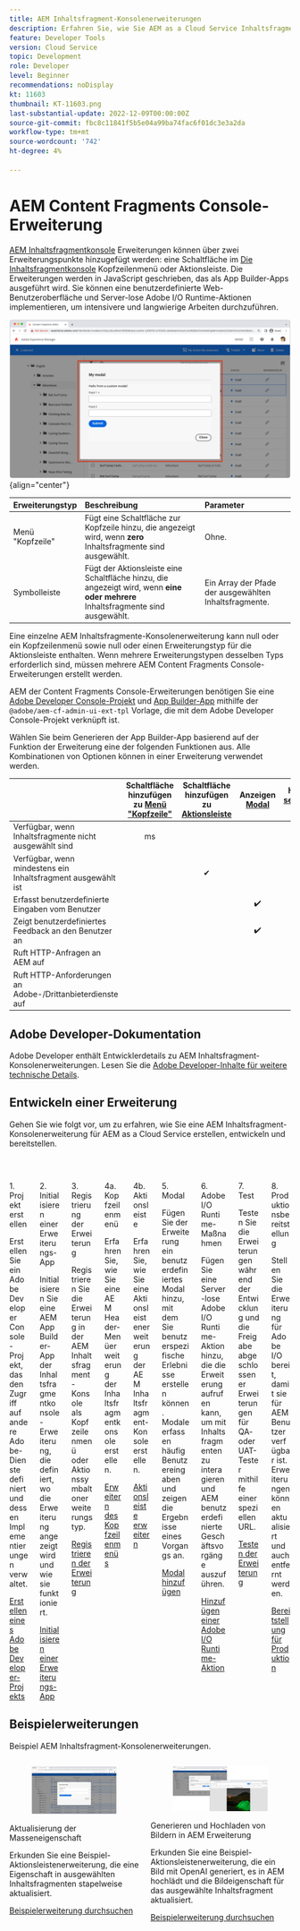 ```yaml
---
title: AEM Inhaltsfragment-Konsolenerweiterungen
description: Erfahren Sie, wie Sie AEM as a Cloud Service Inhaltsfragment-Konsolenerweiterungen erstellen und bereitstellen
feature: Developer Tools
version: Cloud Service
topic: Development
role: Developer
level: Beginner
recommendations: noDisplay
kt: 11603
thumbnail: KT-11603.png
last-substantial-update: 2022-12-09T00:00:00Z
source-git-commit: fbc8c11841f5b5e04a99ba74fac6f01dc3e3a2da
workflow-type: tm+mt
source-wordcount: '742'
ht-degree: 4%

---
```



# AEM Content Fragments Console-Erweiterung

[AEM Inhaltsfragmentkonsole](https://experienceleague.adobe.com/docs/experience-manager-cloud-service/content/sites/administering/content-fragments/content-fragments-console.html?lang=de) Erweiterungen können über zwei Erweiterungspunkte hinzugefügt werden: eine Schaltfläche im [Die Inhaltsfragmentkonsole](https://experienceleague.adobe.com/docs/experience-manager-cloud-service/content/sites/administering/content-fragments/content-fragments-console.html?lang=de) Kopfzeilenmenü oder Aktionsleiste. Die Erweiterungen werden in JavaScript geschrieben, das als App Builder-Apps ausgeführt wird. Sie können eine benutzerdefinierte Web-Benutzeroberfläche und Server-lose Adobe I/O Runtime-Aktionen implementieren, um intensivere und langwierige Arbeiten durchzuführen.

![AEM Content Fragments Console-Erweiterung](./assets/overview/example.png){align="center"}

| Erweiterungstyp | Beschreibung | Parameter |
| :--- | :--- | :--- |
| Menü &quot;Kopfzeile&quot; | Fügt eine Schaltfläche zur Kopfzeile hinzu, die angezeigt wird, wenn __zero__ Inhaltsfragmente sind ausgewählt. | Ohne. |
| Symbolleiste | Fügt der Aktionsleiste eine Schaltfläche hinzu, die angezeigt wird, wenn __eine oder mehrere__ Inhaltsfragmente sind ausgewählt. | Ein Array der Pfade der ausgewählten Inhaltsfragmente. |

Eine einzelne AEM Inhaltsfragmente-Konsolenerweiterung kann null oder ein Kopfzeilenmenü sowie null oder einen Erweiterungstyp für die Aktionsleiste enthalten. Wenn mehrere Erweiterungstypen desselben Typs erforderlich sind, müssen mehrere AEM Content Fragments Console-Erweiterungen erstellt werden.

AEM der Content Fragments Console-Erweiterungen benötigen Sie eine [Adobe Developer Console-Projekt](https://developer.adobe.com/uix/docs/services/aem-cf-console-admin/extension-development/#create-a-project-in-adobe-developer-console) und [App Builder-App](https://developer.adobe.com/uix/docs/services/aem-cf-console-admin/code-generation) mithilfe der `@adobe/aem-cf-admin-ui-ext-tpl` Vorlage, die mit dem Adobe Developer Console-Projekt verknüpft ist.

Wählen Sie beim Generieren der App Builder-App basierend auf der Funktion der Erweiterung eine der folgenden Funktionen aus. Alle Kombinationen von Optionen können in einer Erweiterung verwendet werden.

|  | Schaltfläche hinzufügen zu [Menü &quot;Kopfzeile&quot;](./header-menu.md) | Schaltfläche hinzufügen zu [Aktionsleiste](./action-bar.md) | Anzeigen [Modal](./modal.md) | Hinzufügen [serverseitiger Handler](./runtime-action.md) |
| ------------------------------------------ | :-----------------------: | :----------------------: | :--------: | :--------------------:  |
| Verfügbar, wenn Inhaltsfragmente nicht ausgewählt sind | ms |  |  |  |
| Verfügbar, wenn mindestens ein Inhaltsfragment ausgewählt ist |  | ✔ |  |  |
| Erfasst benutzerdefinierte Eingaben vom Benutzer |  |  | ✔️ |  |
| Zeigt benutzerdefiniertes Feedback an den Benutzer an |  |  | ✔️ |  |
| Ruft HTTP-Anfragen an AEM auf |  |  |  | ✔ |
| Ruft HTTP-Anforderungen an Adobe-/Drittanbieterdienste auf |  |  |  | ✔ |


## Adobe Developer-Dokumentation

Adobe Developer enthält Entwicklerdetails zu AEM Inhaltsfragment-Konsolenerweiterungen. Lesen Sie die [Adobe Developer-Inhalte für weitere technische Details](https://developer.adobe.com/uix/docs/).

## Entwickeln einer Erweiterung

Gehen Sie wie folgt vor, um zu erfahren, wie Sie eine AEM Inhaltsfragment-Konsolenerweiterung für AEM as a Cloud Service erstellen, entwickeln und bereitstellen.

<div class="columns is-multiline">
    <!-- Create Adobe Developer Project -->
    <div class="column is-half-tablet is-half-desktop is-one-third-widescreen" aria-label="Create Adobe Developer Project">
        <div class="card">
            <div class="card-image">
                <figure class="image is-16by9">
                    <a href="./adobe-developer-console-project.md" title="Adobe Developer-Projekt erstellen" tabindex="-1">
                        <img class="is-bordered-r-small" src="./assets/project/card.png" alt="Adobe Developer-Projekt erstellen">
                    </a>
                </figure>
            </div>
            <div class="card-content is-padded-small">
                <div class="content">
                    <p class="headline is-size-5 has-text-weight-bold">1. Projekt erstellen</p>
                    <p class="is-size-6">Erstellen Sie ein Adobe Developer Console-Projekt, das den Zugriff auf andere Adobe-Dienste definiert und dessen Implementierungen verwaltet.</p>
                    <a href="./adobe-developer-console-project.md" class="spectrum-Button spectrum-Button--outline spectrum-Button--primary spectrum-Button--sizeM">
                        <span class="spectrum-Button-label has-no-wrap has-text-weight-bold">Erstellen eines Adobe Developer-Projekts</span>
                    </a>
                </div>
            </div>
        </div>
    </div>
    <!-- Generate an Extension app -->
    <div class="column is-half-tablet is-half-desktop is-one-third-widescreen" aria-label="Generate an Extension app">
        <div class="card">
            <div class="card-image">
                <figure class="image is-16by9">
                    <a href="./app-initialization.md" title="Generieren einer Erweiterungs-App" tabindex="-1">
                        <img class="is-bordered-r-small" src="./assets/initialize-app/card.png" alt="Initialisieren einer Erweiterungs-App">
                    </a>
                </figure>
            </div>
            <div class="card-content is-padded-small">
                <div class="content">
                    <p class="headline is-size-5 has-text-weight-bold">2. Initialisieren einer Erweiterungs-App</p>
                    <p class="is-size-6">Initialisieren Sie eine AEM App Builder-App der Inhaltsfragmentkonsole-Erweiterung, die definiert, wo die Erweiterung angezeigt wird und wie sie funktioniert.</p>
                    <a href="./app-initialization.md" class="spectrum-Button spectrum-Button--outline spectrum-Button--primary spectrum-Button--sizeM">
                        <span class="spectrum-Button-label has-no-wrap has-text-weight-bold">Initialisieren einer Erweiterungs-App</span>
                    </a>
                </div>
            </div>
        </div>
    </div>
    <!-- Extension registration -->
    <div class="column is-half-tablet is-half-desktop is-one-third-widescreen" aria-label="Extension registration">
        <div class="card">
            <div class="card-image">
                <figure class="image is-16by9">
                    <a href="./extension-registration.md" title="Erweiterungsregistrierung" tabindex="-1">
                        <img class="is-bordered-r-small" src="./assets/extension-registration/card.png" alt="Erweiterungsregistrierung">
                    </a>
                </figure>
            </div>
            <div class="card-content is-padded-small">
                <div class="content">
                    <p class="headline is-size-5 has-text-weight-bold">3. Registrierung der Erweiterung</p>
                    <p class="is-size-6">Registrieren Sie die Erweiterung in der AEM Inhaltsfragment-Konsole als Kopfzeilenmenü oder Aktionssymbaltonerweiterungstyp.</p>
                    <a href="./extension-registration.md" class="spectrum-Button spectrum-Button--outline spectrum-Button--primary spectrum-Button--sizeM">
                        <span class="spectrum-Button-label has-no-wrap has-text-weight-bold">Registrieren der Erweiterung</span>
                    </a>
                </div>
            </div>
        </div>
    </div>
    <!-- Header Menu -->
    <div class="column is-half-tablet is-half-desktop is-one-third-widescreen" aria-label="Header menu">
        <div class="card">
            <div class="card-image">
                <figure class="image is-16by9">
                    <a href="./header-menu.md" title="Menü "Kopfzeile"" tabindex="-1">
                        <img class="is-bordered-r-small" src="./assets/header-menu/card.png" alt="Menü "Kopfzeile"">
                    </a>
                </figure>
            </div>
            <div class="card-content is-padded-small">
                <div class="content">
                    <p class="headline is-size-5 has-text-weight-bold">4a. Kopfzeilenmenü</p>
                    <p class="is-size-6">Erfahren Sie, wie Sie eine AEM Header-Menüerweiterung der Inhaltsfragmentkonsole erstellen.</p>
                    <a href="./header-menu.md" class="spectrum-Button spectrum-Button--outline spectrum-Button--primary spectrum-Button--sizeM">
                        <span class="spectrum-Button-label has-no-wrap has-text-weight-bold">Erweitern des Kopfzeilenmenüs</span>
                    </a>
                </div>
            </div>
        </div>
    </div>
    <!-- Action Bar -->
    <div class="column is-half-tablet is-half-desktop is-one-third-widescreen" aria-label="Action Bar">
        <div class="card">
            <div class="card-image">
                <figure class="image is-16by9">
                    <a href="./action-bar.md" title="Aktionsleiste" tabindex="-1">
                        <img class="is-bordered-r-small" src="./assets/action-bar/card.png" alt="Aktionsleiste">
                    </a>
                </figure>
            </div>
            <div class="card-content is-padded-small">
                <div class="content">
                    <p class="headline is-size-5 has-text-weight-bold">4b. Aktionsleiste</p>
                    <p class="is-size-6">Erfahren Sie, wie Sie eine Aktionsleistenerweiterung der AEM Inhaltsfragment-Konsole erstellen.</p>
                    <a href="./action-bar.md" class="spectrum-Button spectrum-Button--outline spectrum-Button--primary spectrum-Button--sizeM">
                        <span class="spectrum-Button-label has-no-wrap has-text-weight-bold">Aktionsleiste erweitern</span>
                    </a>
                </div>
            </div>
        </div>
    </div>
    <!-- Modal -->
    <div class="column is-half-tablet is-half-desktop is-one-third-widescreen" aria-label="Modal">
        <div class="card">
            <div class="card-image">
                <figure class="image is-16by9">
                    <a href="./modal.md" title="Modal" tabindex="-1">
                        <img class="is-bordered-r-small" src="./assets/modal/card.png" alt="Modal">
                    </a>
                </figure>
            </div>
            <div class="card-content is-padded-small">
                <div class="content">
                    <p class="headline is-size-5 has-text-weight-bold">5. Modal</p>
                    <p class="is-size-6">Fügen Sie der Erweiterung ein benutzerdefiniertes Modal hinzu, mit dem Sie benutzerspezifische Erlebnisse erstellen können. Modale erfassen häufig Benutzereingaben und zeigen die Ergebnisse eines Vorgangs an.</p>
                    <a href="./modal.md" class="spectrum-Button spectrum-Button--outline spectrum-Button--primary spectrum-Button--sizeM">
                        <span class="spectrum-Button-label has-no-wrap has-text-weight-bold">Modal hinzufügen</span>
                    </a>
                </div>
            </div>
        </div>
    </div>
    <!-- Adobe I/O Runtime action -->
    <div class="column is-half-tablet is-half-desktop is-one-third-widescreen" aria-label="Adobe I/O Runtime action">
        <div class="card">
            <div class="card-image">
                <figure class="image is-16by9">
                    <a href="./runtime-action.md" title="Adobe I/O Runtime-Aktion" tabindex="-1">
                        <img class="is-bordered-r-small" src="./assets/runtime-action/card.png" alt="Adobe I/O Runtime-Aktion">
                    </a>
                </figure>
            </div>
            <div class="card-content is-padded-small">
                <div class="content">
                    <p class="headline is-size-5 has-text-weight-bold">6. Adobe I/O Runtime-Maßnahmen</p>
                    <p class="is-size-6">Fügen Sie eine Server-lose Adobe I/O Runtime-Aktion hinzu, die die Erweiterung aufrufen kann, um mit Inhaltsfragmenten zu interagieren und AEM benutzerdefinierte Geschäftsvorgänge auszuführen.</p>
                    <a href="./runtime-action.md" class="spectrum-Button spectrum-Button--outline spectrum-Button--primary spectrum-Button--sizeM">
                        <span class="spectrum-Button-label has-no-wrap has-text-weight-bold">Hinzufügen einer Adobe I/O Runtime-Aktion</span>
                    </a>
                </div>
            </div>
        </div>
    </div>
    <!-- Test -->
    <div class="column is-half-tablet is-half-desktop is-one-third-widescreen" aria-label="Test">
        <div class="card">
            <div class="card-image">
                <figure class="image is-16by9">
                    <a href="./test.md" title="Testen" tabindex="-1">
                        <img class="is-bordered-r-small" src="./assets/test/card.png" alt="Testen">
                    </a>
                </figure>
            </div>
            <div class="card-content is-padded-small">
                <div class="content">
                    <p class="headline is-size-5 has-text-weight-bold">7. Test</p>
                    <p class="is-size-6">Testen Sie die Erweiterungen während der Entwicklung und die Freigabe abgeschlossener Erweiterungen für QA- oder UAT-Tester mithilfe einer speziellen URL.</p>
                    <a href="./test.md" class="spectrum-Button spectrum-Button--outline spectrum-Button--primary spectrum-Button--sizeM">
                        <span class="spectrum-Button-label has-no-wrap has-text-weight-bold">Testen der Erweiterung</span>
                    </a>
                </div>
            </div>
        </div>
    </div>
    <!-- Extension deployment -->
    <div class="column is-half-tablet is-half-desktop is-one-third-widescreen" aria-label="Extension deployment">
        <div class="card">
            <div class="card-image">
                <figure class="image is-16by9">
                    <a href="./deploy.md" title="Erweiterungsbereitstellung" tabindex="-1">
                        <img class="is-bordered-r-small" src="./assets/deploy/card.png" alt="Erweiterungsbereitstellung">
                    </a>
                </figure>
            </div>
            <div class="card-content is-padded-small">
                <div class="content">
                    <p class="headline is-size-5 has-text-weight-bold">8. Produktionsbereitstellung</p>
                    <p class="is-size-6">Stellen Sie die Erweiterung für Adobe I/O bereit, damit sie für AEM Benutzer verfügbar ist. Erweiterungen können aktualisiert und auch entfernt werden.</p>
                    <a href="./deploy.md" class="spectrum-Button spectrum-Button--outline spectrum-Button--primary spectrum-Button--sizeM">
                        <span class="spectrum-Button-label has-no-wrap has-text-weight-bold">Bereitstellung für Produktion</span>
                    </a>
                </div>
            </div>
        </div>
    </div>
</div>

## Beispielerweiterungen

Beispiel AEM Inhaltsfragment-Konsolenerweiterungen.

<div class="columns is-multiline">
    <!-- Bulk property update extension -->
    <div class="column is-half-tablet is-half-desktop is-one-third-widescreen" aria-label="Bulk property update extension">
        <div class="card">
            <div class="card-image">
                <figure class="image is-16by9">
                    <a href="./example-extensions/bulk-property-update.md" title="Aktualisierung der Masseneigenschaft" tabindex="-1">
                        <img class="is-bordered-r-small" src="./example-extensions/assets/bulk-property-update/card.png" alt="Aktualisierung der Masseneigenschaft">
                    </a>
                </figure>
            </div>
            <div class="card-content is-padded-small">
                <div class="content">
                    <p class="headline is-size-5 has-text-weight-bold">Aktualisierung der Masseneigenschaft</p>
                    <p class="is-size-6">Erkunden Sie eine Beispiel-Aktionsleistenerweiterung, die eine Eigenschaft in ausgewählten Inhaltsfragmenten stapelweise aktualisiert.</p>
                    <a href="./example-extensions/bulk-property-update.md" class="spectrum-Button spectrum-Button--outline spectrum-Button--primary spectrum-Button--sizeM">
                        <span class="spectrum-Button-label has-no-wrap has-text-weight-bold">Beispielerweiterung durchsuchen</span>
                    </a>
                </div>
            </div>
        </div>
    </div>
    <!-- Bulk property update extension -->
    <div class="column is-half-tablet is-half-desktop is-one-third-widescreen" aria-label="Image generation and upload to AEM extension">
        <div class="card">
            <div class="card-image">
                <figure class="image is-16by9">
                    <a href="./example-extensions/image-generation-and-image-upload.md" title="Generieren und Hochladen von Bildern in AEM Erweiterung" tabindex="-1">
                        <img class="is-bordered-r-small" src="./example-extensions/assets/digital-image-generation/screenshot.png" alt="Generieren und Hochladen von Bildern in AEM Erweiterung">
                    </a>
                </figure>
            </div>
            <div class="card-content is-padded-small">
                <div class="content">
                    <p class="headline is-size-5 has-text-weight-bold">Generieren und Hochladen von Bildern in AEM Erweiterung</p>
                    <p class="is-size-6">Erkunden Sie eine Beispiel-Aktionsleistenerweiterung, die ein Bild mit OpenAI generiert, es in AEM hochlädt und die Bildeigenschaft für das ausgewählte Inhaltsfragment aktualisiert.</p>
                    <a href="./example-extensions/image-generation-and-image-upload.md" class="spectrum-Button spectrum-Button--outline spectrum-Button--primary spectrum-Button--sizeM">
                        <span class="spectrum-Button-label has-no-wrap has-text-weight-bold">Beispielerweiterung durchsuchen</span>
                    </a>
                </div>
            </div>
        </div>
    </div>



</div>
